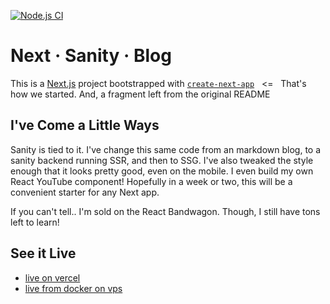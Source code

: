 [![Node.js CI](https://github.com/caldwmark/next-sanity-blog/actions/workflows/node.js.2.yml/badge.svg)](https://github.com/caldwmark/next-sanity-blog/actions/workflows/node.js.2.yml)

# Next &middot; Sanity &middot; Blog

This is a [Next.js](https://nextjs.org/) project bootstrapped with [`create-next-app`](https://github.com/vercel/next.js/tree/canary/packages/create-next-app) &nbsp; <= &nbsp; That's how we started. And, a fragment left from the original README

## I've Come a Little Ways

Sanity is tied to it. I've change this same code from an markdown blog, to a sanity backend running SSR, and then to SSG. I've also tweaked the style enough that it looks pretty good, even on the mobile. I even build my own React YouTube component! Hopefully in a week or two, this will be a convenient starter for any Next app.

If you can't tell.. I'm sold on the React Bandwagon. Though, I still have tons left to learn!

## See it Live

-   [live on vercel](https://www.bearcountrypublishing.com)
-   [live from docker on vps](https://docker.bearcountrypublishing.com)
